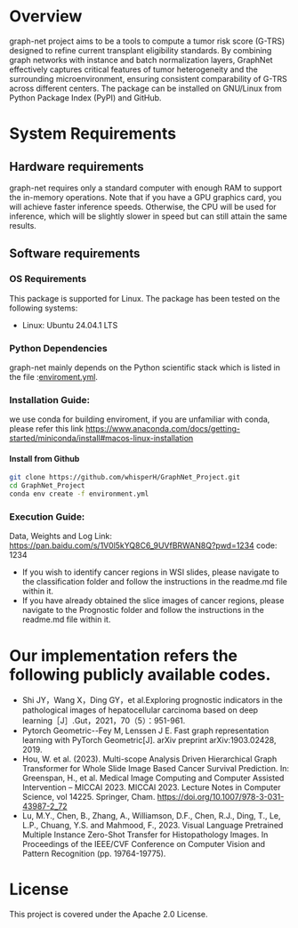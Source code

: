 # Overview
graph-net project aims to be a tools to compute a tumor risk score (G-TRS) 
designed to refine current transplant eligibility standards. 
By combining graph networks with instance and batch normalization layers, 
GraphNet effectively captures critical features of tumor heterogeneity 
and the surrounding microenvironment, ensuring consistent comparability 
of G-TRS across different centers. The package can be installed on GNU/Linux from Python Package Index
(PyPI) and GitHub.

# System Requirements
## Hardware requirements
graph-net requires only a standard computer with enough RAM to support the in-memory operations.
Note that if you have a GPU graphics card, you will achieve faster inference speeds. 
Otherwise, the CPU will be used for inference, which will be slightly slower in speed but can still attain the same results.

## Software requirements
### OS Requirements
This package is supported for Linux. The package has been tested on the following systems:
- Linux: Ubuntu 24.04.1 LTS
### Python Dependencies
graph-net mainly depends on the Python scientific stack which is listed in the file :[enviroment.yml](enviroment.yml).

### Installation Guide:
we use conda for building enviroment, if you are unfamiliar with conda, 
please refer this link https://www.anaconda.com/docs/getting-started/miniconda/install#macos-linux-installation
#### Install from Github
```bash
git clone https://github.com/whisperH/GraphNet_Project.git
cd GraphNet_Project
conda env create -f environment.yml
```

### Execution Guide:
Data, Weights and Log Link: https://pan.baidu.com/s/1V0l5kYQ8C6_9UVfBRWAN8Q?pwd=1234 code: 1234
- If you wish to identify cancer regions in WSI slides, please navigate to the classification folder and follow the instructions in the readme.md file within it.
- If you have already obtained the slice images of cancer regions, please navigate to the Prognostic folder and follow the instructions in the readme.md file within it.

# Our implementation refers the following publicly available codes.
- Shi JY，Wang X，Ding GY，et al.Exploring prognostic indicators in the pathological images of hepatocellular carcinoma based on deep learning［J］.Gut，2021，70（5）：951-961.
- Pytorch Geometric--Fey M, Lenssen J E. Fast graph representation learning with PyTorch Geometric[J]. arXiv preprint arXiv:1903.02428, 2019.
- Hou, W. et al. (2023). Multi-scope Analysis Driven Hierarchical Graph Transformer for Whole Slide Image Based Cancer Survival Prediction. In: Greenspan, H., et al. Medical Image Computing and Computer Assisted Intervention – MICCAI 2023. MICCAI 2023. Lecture Notes in Computer Science, vol 14225. Springer, Cham. https://doi.org/10.1007/978-3-031-43987-2_72
- Lu, M.Y., Chen, B., Zhang, A., Williamson, D.F., Chen, R.J., Ding, T., Le, L.P., Chuang, Y.S. and Mahmood, F., 2023. Visual Language Pretrained Multiple Instance Zero-Shot Transfer for Histopathology Images. In Proceedings of the IEEE/CVF Conference on Computer Vision and Pattern Recognition (pp. 19764-19775).

# License
This project is covered under the Apache 2.0 License.
